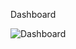Dashboard 

![Dashboard](https://github.com/Maz801054/Dashboard/assets/134128123/26de5046-4bc1-490c-b5bf-899ecbd6c2b9)
